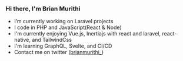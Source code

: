 ### Hi there, I'm Brian Murithi

-  I’m currently working on Laravel projects
-  I code in PHP and JavaScript(React & Node)  
-  I'm currently enjoying Vue.js, Inertiajs with react and laravel, react-native, and TailwindCss
-  I'm learning GraphQL, Svelte, and CI/CD
-  Contact me on twitter ([brianmurithi_](https://twitter.com/brianmurithi_))


<!--
**brianmureithi/brianmureithi** is a ✨ _special_ ✨ repository because its `README.md` (this file) appears on your GitHub profile.

Here are some ideas to get you started:

- 🔭 I’m currently working on ...
-  I’m currently learning ...
- 👯 I’m looking to collaborate on ...
- 🤔 I’m looking for help with ...
- 💬 Ask me about ...
- 📫 How to reach me: ...
- 😄 Pronouns: ...
- ⚡ Fun fact: ...
-->
